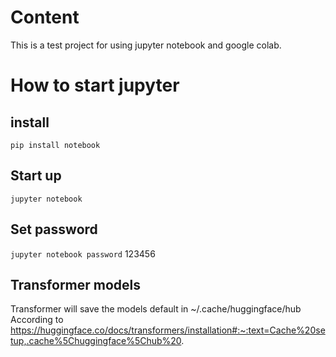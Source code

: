# Content

This is a test project for using jupyter notebook and google colab.

# How to start jupyter
## install
```pip install notebook```
## Start up
```jupyter notebook```
## Set password
```jupyter notebook password```
123456
## Transformer models
Transformer will save the models default in 
~/.cache/huggingface/hub
According to 
https://huggingface.co/docs/transformers/installation#:~:text=Cache%20setup,.cache%5Chuggingface%5Chub%20.